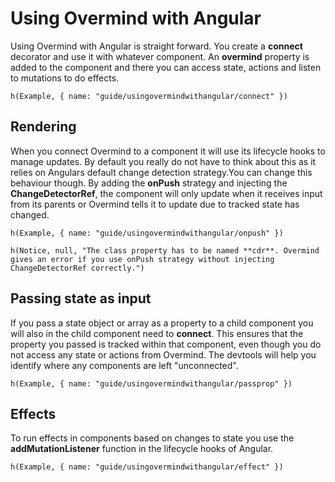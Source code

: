 # Using Overmind with Angular

Using Overmind with Angular is straight forward. You create a **connect** decorator and use it with whatever component. An **overmind** property is added to the component and there you can access state, actions and listen to mutations to do effects.

```marksy
h(Example, { name: "guide/usingovermindwithangular/connect" })
```


## Rendering

When you connect Overmind to a component it will use its lifecycle hooks to manage updates. By default you really do not have to think about this as it relies on Angulars default change detection strategy.You can change this behaviour though. By adding the **onPush** strategy and injecting the **ChangeDetectorRef**, the component will only update when it receives input from its parents or Overmind tells it to update due to tracked state has changed.

```marksy
h(Example, { name: "guide/usingovermindwithangular/onpush" })
```

```marksy
h(Notice, null, "The class property has to be named **cdr**. Overmind gives an error if you use onPush strategy without injecting ChangeDetectorRef correctly.")
```

## Passing state as input

If you pass a state object or array as a property to a child component you will also in the child component need to **connect**. This ensures that the property you passed is tracked within that component, even though you do not access any state or actions from Overmind. The devtools will help you identify where any components are left "unconnected".

```marksy
h(Example, { name: "guide/usingovermindwithangular/passprop" })
```

## Effects

To run effects in components based on changes to state you use the **addMutationListener** function in the lifecycle hooks of Angular.

```marksy
h(Example, { name: "guide/usingovermindwithangular/effect" })
```